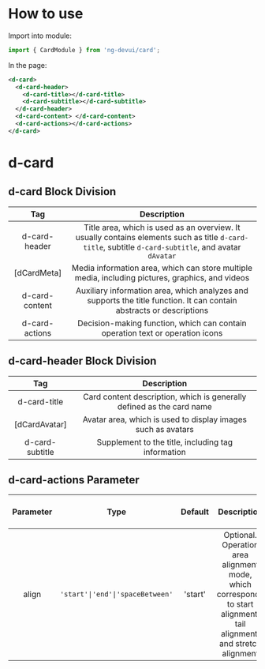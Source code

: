 # How to use

Import into module:

```ts
import { CardModule } from 'ng-devui/card';
```

In the page:

```xml
<d-card>
  <d-card-header>
    <d-card-title></d-card-title>
    <d-card-subtitle></d-card-subtitle>
  </d-card-header>
  <d-card-content> </d-card-content>
  <d-card-actions></d-card-actions>
</d-card>
```
# d-card
## d-card Block Division

|      Tag     |                                       Description                                               |
| :------------: | :--------------------------------------------------------------------------------------------: |
| d-card-header | Title area, which is used as an overview. It usually contains elements such as title `d-card-title`, subtitle `d-card-subtitle`, and avatar `dAvatar` |
| [dCardMeta] | Media information area, which can store multiple media, including pictures, graphics, and videos |
| d-card-content | Auxiliary information area, which analyzes and supports the title function. It can contain abstracts or descriptions |
| d-card-actions | Decision-making function, which can contain operation text or operation icons |

## d-card-header Block Division

|        Tag      |            Description                 |
| :-------------: | :------------------------------------: |
| d-card-title | Card content description, which is generally defined as the card name |
| [dCardAvatar] | Avatar area, which is used to display images such as avatars |
| d-card-subtitle | Supplement to the title, including tag information |

## d-card-actions Parameter

| Parameter |       Type   |     Default      |       Description        | Jump to Demo |
|   :---:   |         :------:        | :---: | :-------------: | --------- |
|   align   |   `'start'\|'end'\|'spaceBetween'`  |        'start'      | Optional. Operation area alignment mode, which corresponds to start alignment, tail alignment, and stretch alignment | [Basic usage](demo#card-basic) |
